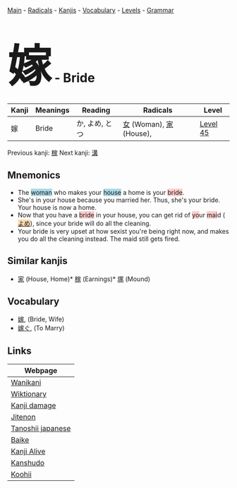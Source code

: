 <style> bigfont {font-size: 100px}</style>
[Main](../README.md) -
[Radicals](../radicals.md) -
[Kanjis](../kanjis.md) -
[Vocabulary](../vocabulary.md) -
[Levels](../levels.md) -
[Grammar](../grammar.md)
# <bigfont> 嫁</bigfont> - Bride 

| Kanji | Meanings | Reading | Radicals | Level |
| --- | --- | --- | --- | --- |
| 嫁 | Bride | か, よめ, とつ | [女](../radicals/女.md) (Woman), [家](../radicals/家.md) (House),  | [Level 45](../levels/wk_level45.md) |

Previous kanji: [稼](稼.md) Next kanji: [溝](溝.md) 

## Mnemonics
 * The <span style="background-color:#ADD8E6"> woman</span> who makes your <span style="background-color:#ADD8E6"> house</span> a home is your <span style="background-color:#ffcccb"> bride</span>.
* She's in your house because you married her. Thus, she's your bride. Your house is now a home.
* Now that you have a <span style="background-color:#ffcccb"> bride</span> in your house, you can get rid of <span style="background-color:#ffcccb"> yo</span>ur <span style="background-color:#ffcccb"> mai</span>d (<span style="background-color:#fed8b1"> [よめ](https://jisho.org/search/よめ)</span>), since your bride will do all the cleaning.
* Your bride is very upset at how sexist you're being right now, and makes you do all the cleaning instead. The maid still gets fired.


## Similar kanjis
 * [家](家.md) (House, Home)* [稼](稼.md) (Earnings)* [塚](塚.md) (Mound)


## Vocabulary
 * [嫁](../vocabulary/嫁.md), (Bride, Wife)
* [嫁ぐ](../vocabulary/嫁.md), (To Marry)



## Links 

| Webpage |
| --- |
| [Wanikani          ](https://www.wanikani.com/kanji/嫁) |
| [Wiktionary        ](https://en.wiktionary.org/wiki/嫁) |
| [Kanji damage      ](http://www.kanjidamage.com/kanji/search?utf8=✓&q=嫁) |
| [Jitenon           ](https://jitenon.com/kanji/嫁) |
| [Tanoshii japanese ](https://www.tanoshiijapanese.com/dictionary/kanji.cfm?k=嫁) |
| [Baike             ](https://baike.baidu.com/item/嫁) |
| [Kanji Alive       ](https://app.kanjialive.com/嫁) |
| [Kanshudo          ](https://www.kanshudo.com/searchmn?q=嫁) |
| [Koohii            ](https://kanji.koohii.com/study/kanji/嫁) |
